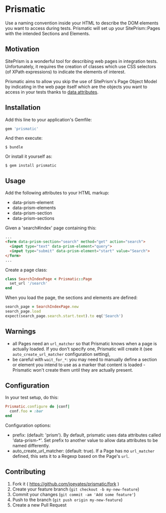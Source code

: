 # Prismatic

Use a naming convention inside your HTML to describe the DOM elements you
want to access during tests. Prismatic will set up your SitePrism::Pages
with the intended Sections and Elements.

## Motivation

SitePrism is a wonderful tool for describing web pages in integration tests.
Unfortunately, it requires the creation of classes which use CSS selectors
(of XPath expressions) to indicate the elements of interest.

Prismatic aims to allow you skip the use of SitePrism's Page Object Model
by indicating in the web page itself which are the objects you want to access
in your tests thanks to [data attributes](http://www.w3.org/html/wg/drafts/html/master/dom.html#embedding-custom-non-visible-data-with-the-data-*-attributes).

## Installation

Add this line to your application's Gemfile:

```ruby
gem 'prismatic'
```

And then execute:

```
$ bundle
```

Or install it yourself as:

```
$ gem install prismatic
```

## Usage

Add the following attributes to your HTML markup:

* data-prism-element
* data-prism-elements
* data-prism-section
* data-prism-sections

Given a 'search#index' page containing this:

```html
...
<form data-prism-section="search" method="get" action="search">
  <input type="text" data-prism-element="query">
  <input type="submit" data-prism-element="start" value="Search">
</form>
...
```

Create a page class:

```ruby
class SearchIndexPage < Prismatic::Page
  set_url '/search'
end
```

When you load the page, the sections and elements are defined:

```ruby
search_page = SearchIndexPage.new
search_page.load
expect(search_page.search.start.text).to eq('Search')
```

## Warnings

* all Pages need an `url_matcher` so that Prismatic knows when a page is
  actually loaded. If you don't specify one, Prismatic will create it
  (see `auto_create_url_matcher` configuration setting),
* be careful with `wait_for_*`: you may need to manually define a section
  or element you intend to use as a marker that content is loaded - Prismatic
  won't create them until they are actually present.

## Configuration

In your test setup, do this:

```ruby
Prismatic.configure do |conf|
  conf.foo = :bar
end
```

Configuration options:

* prefix: (default: 'prism'). By default, prismatic uses data attributes called 
  'data-prism-*'. Set prefix to another value to allow data attributes to be
  named differently.
* auto_create_url_matcher: (default: true). If a Page has no `url_matcher` defined,
  this sets it to a Regexp based on the Page's `url`.

## Contributing

1. Fork it ( https://github.com/joeyates/prismatic/fork )
2. Create your feature branch (`git checkout -b my-new-feature`)
3. Commit your changes (`git commit -am 'Add some feature'`)
4. Push to the branch (`git push origin my-new-feature`)
5. Create a new Pull Request
